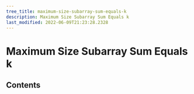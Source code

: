 ```yaml
---
tree_title: maximum-size-subarray-sum-equals-k
description: Maximum Size Subarray Sum Equals k
last_modified: 2022-06-09T21:23:28.2328
---
```


# Maximum Size Subarray Sum Equals k

## Contents
